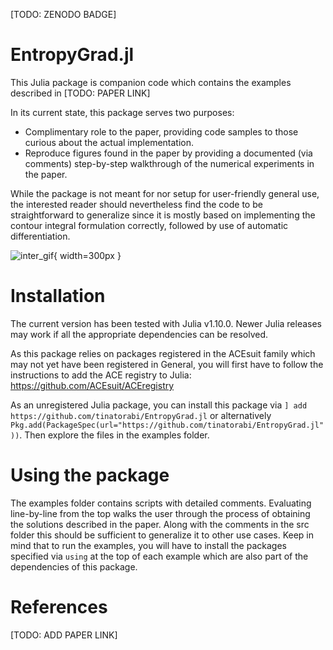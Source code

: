 [TODO: ZENODO BADGE]

# EntropyGrad.jl
This Julia package is companion code which contains the examples described in [TODO: PAPER LINK]

In its current state, this package serves two purposes:
- Complimentary role to the paper, providing code samples to those curious about the actual implementation.
- Reproduce figures found in the paper by providing a documented (via comments) step-by-step walkthrough of the numerical experiments in the paper.

While the package is not meant for nor setup for user-friendly general use, the interested reader should nevertheless find the code to be straightforward to generalize since it is mostly based on implementing the contour integral formulation correctly, followed by use of automatic differentiation.

![inter_gif](https://github.com/user-attachments/assets/a02fb55b-b8c1-4368-867f-dabe1a7ef0ce){ width=300px }


# Installation

The current version has been tested with Julia v1.10.0. Newer Julia releases may work if all the appropriate dependencies can be resolved.

As this package relies on packages registered in the ACEsuit family which may not yet have been registered in General, you will first have to follow the instructions to add the ACE registry to Julia: https://github.com/ACEsuit/ACEregistry

As an unregistered Julia package, you can install this package via ```] add https://github.com/tinatorabi/EntropyGrad.jl``` or alternatively ```Pkg.add(PackageSpec(url="https://github.com/tinatorabi/EntropyGrad.jl"))```. Then explore the files in the examples folder.

# Using the package

The examples folder contains scripts with detailed comments. Evaluating line-by-line from the top walks the user through the process of obtaining the solutions described in the paper. Along with the comments in the src folder this should be sufficient to generalize it to other use cases. Keep in mind that to run the examples, you will have to install the packages specified via ```using``` at the top of each example which are also part of the dependencies of this package.

# References

[TODO: ADD PAPER LINK]
